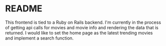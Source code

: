# README

This frontend is tied to a Ruby on Rails backend. I'm currently in the process of getting api calls for movies and movie info and rendering the data that is returned. I would like to set the home page as the latest trending movies and implement a search function.
